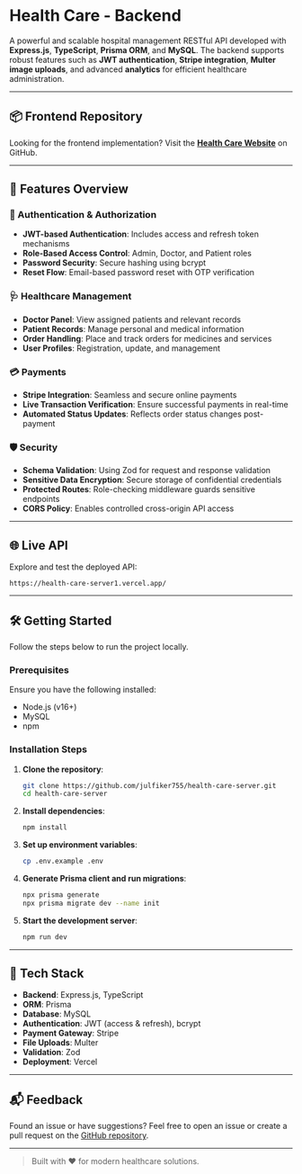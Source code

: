 # Health Care - Backend

A powerful and scalable hospital management RESTful API developed with **Express.js**, **TypeScript**, **Prisma ORM**, and **MySQL**. The backend supports robust features such as **JWT authentication**, **Stripe integration**, **Multer image uploads**, and advanced **analytics** for efficient healthcare administration.

---

## 📦 Frontend Repository

Looking for the frontend implementation?
Visit the **[Health Care Website](https://github.com/julfiker755/health-care-website)** on GitHub.

---

## 🚀 Features Overview

### 🔐 Authentication & Authorization

* **JWT-based Authentication**: Includes access and refresh token mechanisms
* **Role-Based Access Control**: Admin, Doctor, and Patient roles
* **Password Security**: Secure hashing using bcrypt
* **Reset Flow**: Email-based password reset with OTP verification

### 🩺 Healthcare Management

* **Doctor Panel**: View assigned patients and relevant records
* **Patient Records**: Manage personal and medical information
* **Order Handling**: Place and track orders for medicines and services
* **User Profiles**: Registration, update, and management

### 💳 Payments

* **Stripe Integration**: Seamless and secure online payments
* **Live Transaction Verification**: Ensure successful payments in real-time
* **Automated Status Updates**: Reflects order status changes post-payment

### 🛡️ Security

* **Schema Validation**: Using Zod for request and response validation
* **Sensitive Data Encryption**: Secure storage of confidential credentials
* **Protected Routes**: Role-checking middleware guards sensitive endpoints
* **CORS Policy**: Enables controlled cross-origin API access

---

## 🌐 Live API

Explore and test the deployed API:

```
https://health-care-server1.vercel.app/
```

---

## 🛠️ Getting Started

Follow the steps below to run the project locally.

### Prerequisites

Ensure you have the following installed:

* Node.js (v16+)
* MySQL
* npm

### Installation Steps

1. **Clone the repository**:

   ```bash
   git clone https://github.com/julfiker755/health-care-server.git
   cd health-care-server
   ```

2. **Install dependencies**:

   ```bash
   npm install
   ```

3. **Set up environment variables**:

   ```bash
   cp .env.example .env
   ```

4. **Generate Prisma client and run migrations**:

   ```bash
   npx prisma generate
   npx prisma migrate dev --name init
   ```

5. **Start the development server**:

   ```bash
   npm run dev
   ```

---

## 📁 Tech Stack

* **Backend**: Express.js, TypeScript
* **ORM**: Prisma
* **Database**: MySQL
* **Authentication**: JWT (access & refresh), bcrypt
* **Payment Gateway**: Stripe
* **File Uploads**: Multer
* **Validation**: Zod
* **Deployment**: Vercel

---

## 📬 Feedback

Found an issue or have suggestions? Feel free to open an issue or create a pull request on the [GitHub repository](https://github.com/julfiker755/health-care-server).

---

> Built with ❤️ for modern healthcare solutions.
